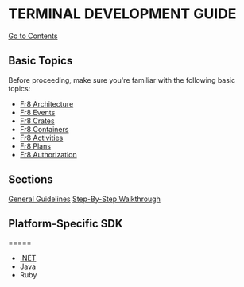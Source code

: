 # TERMINAL DEVELOPMENT GUIDE

[Go to Contents](https://github.com/Fr8org/Fr8Core/blob/master/Docs/Home.md)

## Basic Topics

Before proceeding, make sure you're familiar with the following basic topics:
*  [Fr8 Architecture](https://github.com/Fr8org/Fr8Core/blob/master/Docs/ForDevelopers/ArchitecturalModel.md)
*  [Fr8 Events](https://github.com/Fr8org/Fr8Core/blob/master/Docs/ForDevelopers/OperatingConcepts/Events.md)
*  [Fr8 Crates](/Docs/ForDevelopers/Objects/Crate.md)
*  [Fr8 Containers](https://github.com/Fr8org/Fr8Core/blob/master/Docs/ForDevelopers/Objects/Containers.md)
*  [Fr8 Activities](https://github.com/Fr8org/Fr8Core/blob/master/Docs/ForDevelopers/Objects/Activities.md)
*  [Fr8 Plans](https://github.com/Fr8org/Fr8Core/blob/master/Docs/ForDevelopers/Objects/Plans.md)
*  [Fr8 Authorization](https://github.com/Fr8org/Fr8Core/blob/master/Docs/ForDevelopers/Services/Authorization.md)

Sections
--------

[General Guidelines](https://github.com/Fr8org/Fr8Core/blob/FR-3375/Docs/ForDevelopers/DevelopmentGuides/TerminalGeneralGuidelines.md)
[Step-By-Step Walkthrough](https://github.com/Fr8org/Fr8Core/blob/FR-3375/Docs/ForDevelopers/DevelopmentGuides/.NET%20Step-by-step%20Terminal%20Builders%20Guide.md)

## Platform-Specific SDK
=====
*  [.NET](https://github.com/Fr8org/Fr8Core/blob/master/Docs/ForDevelopers/DevelopmentGuides/Terminals/DevGuide_DotNet.md)
*  Java
*  Ruby
